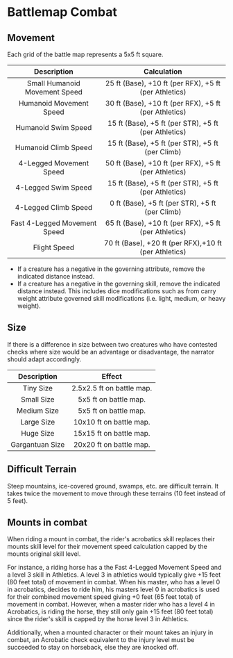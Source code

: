 # Battlemap Combat

## Movement

Each grid of the battle map represents a 5x5 ft square.

|          Description          |                      Calculation                      |
| :---------------------------: | :---------------------------------------------------: |
| Small Humanoid Movement Speed | 25 ft (Base), +10 ft (per RFX), +5 ft (per Athletics) |
|    Humanoid Movement Speed    | 30 ft (Base), +10 ft (per RFX), +5 ft (per Athletics) |
|      Humanoid Swim Speed      | 15 ft (Base), +5 ft (per STR), +5 ft (per Athletics)  |
|     Humanoid Climb Speed      |   15 ft (Base), +5 ft (per STR), +5 ft (per Climb)    |
|    4-Legged Movement Speed    | 50 ft (Base), +10 ft (per RFX), +5 ft (per Athletics) |
|      4-Legged Swim Speed      | 15 ft (Base), +5 ft (per STR), +5 ft (per Athletics)  |
|     4-Legged Climb Speed      |    0 ft (Base), +5 ft (per STR), +5 ft (per Climb)    |
| Fast 4-Legged Movement Speed  | 65 ft (Base), +10 ft (per RFX), +5 ft (per Athletics) |
|         Flight Speed          | 70 ft (Base), +20 ft (per RFX),+10 ft (per Athletics) |

- If a creature has a negative in the governing attribute, remove the indicated distance instead.
- If a creature has a negative in the governing skill, remove the indicated distance instead. This includes dice modifications such as from carry weight attribute governed skill modifications (i.e. light, medium, or heavy weight).

## Size

If there is a difference in size between two creatures who have contested checks where size would be an advantage or disadvantage, the narrator should adapt accordingly.

|   Description   |          Effect           |
| :-------------: | :-----------------------: |
|    Tiny Size    | 2.5x2.5 ft on battle map. |
|   Small Size    |   5x5 ft on battle map.   |
|   Medium Size   |   5x5 ft on battle map.   |
|   Large Size    |  10x10 ft on battle map.  |
|    Huge Size    |  15x15 ft on battle map.  |
| Gargantuan Size |  20x20 ft on battle map.  |

## Difficult Terrain

Steep mountains, ice-covered ground, swamps, etc. are difficult terrain. It takes twice the movement to move through these terrains (10 feet instead of 5 feet).

## Mounts in combat

When riding a mount in combat, the rider's acrobatics skill replaces their mounts skill level for their movement speed calculation capped by the mounts original skill level.

For instance, a riding horse has a the Fast 4-Legged Movement Speed and a level 3 skill in Athletics. A level 3 in athletics would typically give +15 feet (80 feet total) of movement in combat. When his master, who has a level 0 in acrobatics, decides to ride him, his masters level 0 in acrobatics is used for their combined movement speed giving +0 feet (65 feet total) of movement in combat. However, when a master rider who has a level 4 in Acrobatics, is riding the horse, they still only gain +15 feet (80 feet total) since the rider's skill is capped by the horse level 3 in Athletics.

Additionally, when a mounted character or their mount takes an injury in combat, an Acrobatic check equivalent to the injury level must be succeeded to stay on horseback, else they are knocked off.
